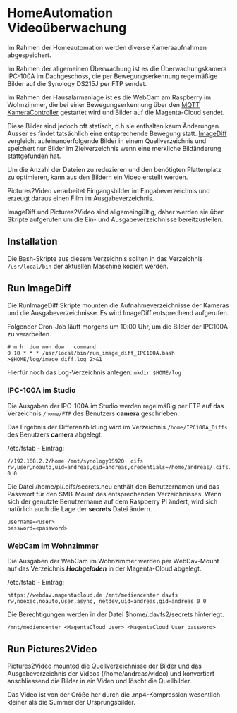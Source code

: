# HomeAutomation Videoüberwachung
Im Rahmen der Homeautomation werden diverse Kameraaufnahmen abgespeichert.

Im Rahmen der allgemeinen Überwachung ist es die Überwachungskamera IPC-100A im Dachgeschoss, die per Bewegungserkennung regelmäßige Bilder auf die Synology DS215J per FTP sendet.

Im Rahmen der Hausalarmanlage ist es die WebCam am Raspberry im Wohnzimmer, die bei einer Bewegungserkennung über den [MQTT KameraController](../../MQTT/MQTT_KameraController/) gestartet wird und Bilder auf die Magenta-Cloud sendet.

Diese Bilder sind jedoch oft statisch, d.h sie enthalten kaum Änderungen. Ausser es findet tatsächlich eine entsprechende Bewegung statt. [ImageDiff](../DockerEnv/BASH_ImageDiff/) vergleicht aufeinanderfolgende Bilder in einem Quellverzeichnis und speichert nur Bilder im Zielverzeichnis wenn eine merkliche Bildänderung stattgefunden hat.

Um die Anzahl der Dateien zu reduzieren und den benötigten Plattenplatz zu optimieren, kann aus den Bildern ein Video erstellt werden.

Pictures2Video verarbeitet Eingangsbilder im Eingabeverzeichnis und erzeugt daraus einen Film im Ausgabeverzeichnis.

ImageDiff und Pictures2Video sind allgemeingültig, daher werden sie über Skripte aufgerufen um die Ein- und Ausgabeverzeichnisse bereitzustellen.

## Installation
Die Bash-Skripte aus diesem Verzeichnis sollten in das Verzeichnis ```/usr/local/bin``` der aktuellen Maschine kopiert werden. 

## Run ImageDiff
Die RunImageDiff Skripte mounten die Aufnahmeverzeichnisse der Kameras und die Ausgabeverzeichnisse. Es wird ImageDiff entsprechend aufgerufen. 

Folgender Cron-Job läuft morgens um 10:00 Uhr, um die Bilder der IPC100A zu verarbeiten.

```
# m h  dom mon dow   command
0 10 * * * /usr/local/bin/run_image_diff_IPC100A.bash >$HOME/log/image_diff.log 2>&1
```

Hierfür noch das Log-Verzeichnis anlegen: ```mkdir $HOME/log```
### IPC-100A im Studio
Die Ausgaben der IPC-100A im Studio werden regelmäßig per FTP auf das Verzeichnis ```/home/FTP``` des Benutzers **camera** geschrieben.

Das Ergebnis der Differenzbildung wird im Verzeichnis ```/home/IPC100A_Diffs``` des Benutzers **camera** abgelegt.

/etc/fstab - Eintrag:

```text
//192.168.2.2/home /mnt/synologyDS920  cifs rw,user,noauto,uid=andreas,gid=andreas,credentials=/home/andreas/.cifs/secrets,vers=2.1 0 0
```

Die Datei /home/pi/.cifs/secrets.neu enthält den Benutzernamen und das Passwort für den SMB-Mount des entsprechenden Verzeichnisses.
Wenn sich der genutzte Benutzername auf dem Raspberry Pi ändert, wird sich natürlich auch die Lage der **secrets** Datei ändern.

```text
username=<user>
password=<password>
```

### WebCam im Wohnzimmer
Die Ausgaben der WebCam im Wohnzimmer werden per WebDav-Mount auf das Verzeichnis ***Hochgeladen*** in der Magenta-Cloud abgelegt.

/etc/fstab - Eintrag:

```text
https://webdav.magentacloud.de /mnt/mediencenter davfs rw,noexec,noauto,user,async,_netdev,uid=andreas,gid=andreas 0 0
```

Die Berechtigungen werden in der Datei $home/.davfs2/secrets hinterlegt.

```text
/mnt/mediencenter <MagentaCloud User> <MagentaCloud User password>
```

## Run Pictures2Video
Pictures2Video mounted die Quellverzeichnisse der Bilder und das Ausgabeverzeichnis der Videos (/home/andreas/video) und konvertiert anschliessend die Bilder in ein Video und löscht die Quellbilder.

Das Video ist von der Größe her durch die .mp4-Kompression wesentlich kleiner als die Summer der Ursprungsbilder.


